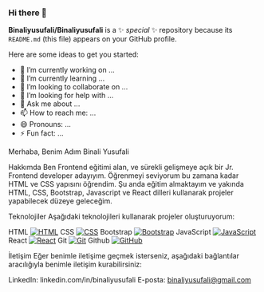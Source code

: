 ### Hi there 👋


**Binaliyusufali/Binaliyusufali** is a ✨ _special_ ✨ repository because its `README.md` (this file) appears on your GitHub profile.

Here are some ideas to get you started:

- 🔭 I’m currently working on ...
- 🌱 I’m currently learning ...
- 👯 I’m looking to collaborate on ...
- 🤔 I’m looking for help with ...
- 💬 Ask me about ...
- 📫 How to reach me: ...
- 😄 Pronouns: ...
- ⚡ Fun fact: ...

Merhaba, Benim Adım Binali Yusufali

Hakkımda
Ben Frontend eğitimi alan, ve sürekli gelişmeye açık bir Jr. Frontend developer adayıyım. Öğrenmeyi seviyorum bu zamana kadar  HTML ve CSS yapısını öğrendim. Şu anda eğitim almaktayım ve yakında HTML, CSS, Bootstrap, Javascript ve React dilleri kullanarak projeler yapabilecek düzeye geleceğim.
<!--
Proje Örnekleri
Proje 1: [Proje açıklaması buraya yazılabilir.]
Proje 2: [Proje açıklaması buraya yazılabilir.]
Proje 3: [Proje açıklaması buraya yazılabilir.]
-->
Teknolojiler
Aşağıdaki teknolojileri kullanarak projeler oluşturuyorum:

HTML 
<a href="#"><img src="https://img.shields.io/badge/-HTML-E34F26?style=flat-square&logo=html5&logoColor=white" alt="HTML"></a>
CSS
<a href="#"><img src="https://img.shields.io/badge/-CSS-1572B6?style=flat-square&logo=css3&logoColor=white" alt="CSS"></a>
Bootstrap
<a href="#"><img src="https://img.shields.io/badge/-Bootstrap-563D7C?style=flat-square&logo=bootstrap&logoColor=white" alt="Bootstrap"></a>
JavaScript
<a href="#"><img src="https://img.shields.io/badge/-JavaScript-F7DF1E?style=flat-square&logo=javascript&logoColor=black" alt="JavaScript"></a>
React
<a href="#"><img src="https://img.shields.io/badge/-React-61DAFB?style=flat-square&logo=react&logoColor=black" alt="React"></a>
Git
<a href="#"><img src="https://img.shields.io/badge/-Git-F05032?style=flat-square&logo=git&logoColor=white" alt="Git"></a>
Github
<a href="#"><img src="https://img.shields.io/badge/-GitHub-181717?style=flat-square&logo=github&logoColor=white" alt="GitHub"></a>

İletişim
Eğer benimle iletişime geçmek isterseniz, aşağıdaki bağlantılar aracılığıyla benimle iletişim kurabilirsiniz:

LinkedIn: linkedin.com/in/binaliyusufali
E-posta: binaliyusufali@gmail.com

